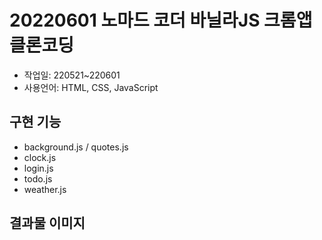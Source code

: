 # 20220601 노마드 코더 바닐라JS 크롬앱 클론코딩
- 작업일: 220521~220601
- 사용언어: HTML, CSS, JavaScript
## 구현 기능
- background.js / quotes.js
- clock.js
- login.js
- todo.js
- weather.js
## 결과물 이미지
